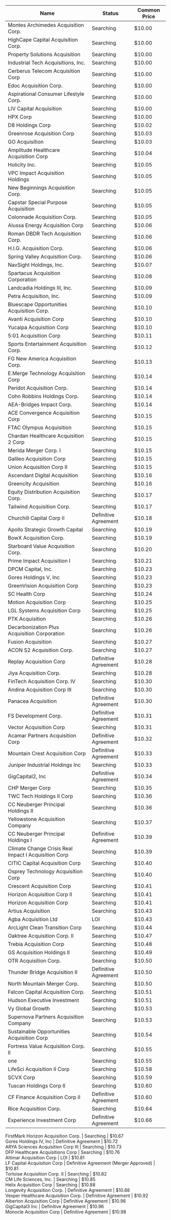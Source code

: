 Name                                                 | Status                                 | Common Price 
---------------------------------------------------- | -------------------------------------- | -------------
Montes Archimedes Acquisition Corp.                  | Searching                              | $10.00       
HighCape Capital Acquisition Corp.                   | Searching                              | $10.00       
Property Solutions Acquisition                       | Searching                              | $10.00       
Industrial Tech Acquisitions, Inc.                   | Searching                              | $10.00       
Cerberus Telecom Acquisition Corp                    | Searching                              | $10.00       
Edoc Acquisition Corp.                               | Searching                              | $10.00       
Aspirational Consumer Lifestyle Corp.                | Searching                              | $10.00       
LIV Capital Acquisition                              | Searching                              | $10.00       
HPX Corp                                             | Searching                              | $10.00       
D8 Holdings Corp                                     | Searching                              | $10.02       
Greenrose Acquisition Corp                           | Searching                              | $10.03       
GO Acquisition                                       | Searching                              | $10.03       
Amplitude Healthcare Acquisition Corp                | Searching                              | $10.04       
Holicity Inc.                                        | Searching                              | $10.05       
VPC Impact Acquisition Holdings                      | Searching                              | $10.05       
New Beginnings Acquisition Corp.                     | Searching                              | $10.05       
Capstar Special Purpose Acquisition                  | Searching                              | $10.05       
Colonnade Acquisition Corp.                          | Searching                              | $10.05       
Alussa Energy Acquisition Corp                       | Searching                              | $10.06       
Roman DBDR Tech Acquisition Corp.                    | Searching                              | $10.06       
H.I.G. Acquisition Corp.                             | Searching                              | $10.06       
Spring Valley Acquisition Corp.                      | Searching                              | $10.06       
NavSight Holdings, Inc.                              | Searching                              | $10.07       
Spartacus Acquisition Corporation                    | Searching                              | $10.08       
Landcadia Holdings III, Inc.​                        | Searching                              | $10.09       
Petra Acquisition, Inc.                              | Searching                              | $10.09       
Bluescape Opportunities Acquisition Corp.            | Searching                              | $10.10       
Avanti Acquisition Corp                              | Searching                              | $10.10       
Yucaipa Acquisition Corp                             | Searching                              | $10.10       
5:01 Acquisition Corp                                | Searching                              | $10.11       
Sports Entertainment Acquisition Corp.               | Searching                              | $10.12       
FG New America Acquisition Corp.                     | Searching                              | $10.13       
E.Merge Technology Acquisition Corp                  | Searching                              | $10.14       
Peridot Acquisition Corp.                            | Searching                              | $10.14       
Cohn Robbins Holdings Corp.                          | Searching                              | $10.14       
AEA-Bridges Impact Corp.                             | Searching                              | $10.14       
ACE Convergence Acquisition Corp                     | Searching                              | $10.15       
FTAC Olympus Acquisition                             | Searching                              | $10.15       
Chardan Healthcare Acquisition 2 Corp                | Searching                              | $10.15       
Merida Merger Corp. I                                | Searching                              | $10.15       
Galileo Acquisition Corp                             | Searching                              | $10.15       
Union Acquisition Corp II                            | Searching                              | $10.15       
Ascendant Digital Acquisition                        | Searching                              | $10.16       
Greencity Acquisition                                | Searching                              | $10.16       
Equity Distribution Acquisition Corp.                | Searching                              | $10.17       
Tailwind Acquisition Corp.                           | Searching                              | $10.17       
Churchill Capital Corp II                            | Definitive Agreement                   | $10.18       
Apollo Strategic Growth Capital                      | Searching                              | $10.19       
BowX Acquisition Corp.                               | Searching                              | $10.19       
Starboard Value Acquisition Corp.                    | Searching                              | $10.20       
Prime Impact Acquisition I                           | Searching                              | $10.21       
DPCM Capital, Inc.                                   | Searching                              | $10.23       
Gores Holdings V, Inc                                | Searching                              | $10.23       
GreenVision Acquisition Corp                         | Searching                              | $10.23       
SC Health Corp                                       | Searching                              | $10.24       
Motion Acquisition Corp                              | Searching                              | $10.25       
LGL Systems Acquisition Corp                         | Searching                              | $10.25       
PTK Acquisition                                      | Searching                              | $10.26       
Decarbonization Plus Acquisition Corporation         | Searching                              | $10.26       
Fusion Acquisition                                   | Searching                              | $10.27       
ACON S2 Acquisition Corp.                            | Searching                              | $10.27       
Replay Acquisition Corp                              | Definitive Agreement                   | $10.28       
Jiya Acquisition Corp.                               | Searching                              | $10.28       
FinTech Acquisition Corp. IV                         | Searching                              | $10.30       
Andina Acquisition Corp III                          | Searching                              | $10.30       
Panacea Acquisition                                  | Definitive Agreement                   | $10.30       
FS Development Corp.                                 | Definitive Agreement                   | $10.31       
Vector Acquisition Corp                              | Searching                              | $10.31       
Acamar Partners Acquisition Corp                     | Definitive Agreement                   | $10.32       
Mountain Crest Acquisition Corp                      | Definitive Agreement                   | $10.33       
Juniper Industrial Holdings Inc                      | Searching                              | $10.33       
GigCapital2, Inc                                     | Definitive Agreement                   | $10.34       
CHP Merger Corp                                      | Searching                              | $10.35       
TWC Tech Holdings II Corp                            | Searching                              | $10.36       
CC Neuberger Principal Holdings II                   | Searching                              | $10.36       
Yellowstone Acquisition Company                      | Searching                              | $10.37       
CC Neuberger Principal Holdings I                    | Definitive Agreement                   | $10.39       
Climate Change Crisis Real Impact I Acquisition Corp | Searching                              | $10.39       
CITIC Capital Acquisition Corp                       | Searching                              | $10.40       
Osprey Technology Acquisition Corp                   | Searching                              | $10.40       
Crescent Acquisition Corp                            | Searching                              | $10.41       
Horizon Acquisition Corp II                          | Searching                              | $10.41       
Horizon Acquisition Corp                             | Searching                              | $10.41       
Artius Acquisition                                   | Searching                              | $10.43       
Agba Acquisition Ltd                                 | LOI                                    | $10.43       
ArcLight Clean Transition Corp                       | Searching                              | $10.44       
Oaktree Acquisition Corp. II                         | Searching                              | $10.47       
Trebia Acquisition Corp                              | Searching                              | $10.48       
GS Acquisition Holdings II                           | Searching                              | $10.49       
OTR Acquisition Corp.                                | Searching                              | $10.50       
Thunder Bridge Acquisition II                        | Definitive Agreement                   | $10.50       
North Mountain Merger Corp.                          | Searching                              | $10.50       
Falcon Capital Acquisition Corp.                     | Searching                              | $10.51       
Hudson Executive Investment                          | Searching                              | $10.51       
Vy Global Growth                                     | Searching                              | $10.53       
Supernova Partners Acquisition Company               | Searching                              | $10.53       
Sustainable Opportunities Acquisition Corp           | Searching                              | $10.54       
Fortress Value Acquisition Corp. II                  | Searching                              | $10.55       
one                                                  | Searching                              | $10.55       
LifeSci Acquisition II Corp                          | Searching                              | $10.58       
SCVX Corp                                            | Searching                              | $10.59       
Tuscan Holdings Corp II                              | Searching                              | $10.60       
CF Finance Acquisition Corp II                       | Definitive Agreement                   | $10.60       
Rice Acquisition Corp.                               | Searching                              | $10.64       
Experience Investment Corp                           | Definitive Agreement                   | $10.66       
FirstMark Horizon Acquisition Corp.
                 | Searching                              | $10.67       
Gores Holdings IV, Inc                               | Definitive Agreement                   | $10.72       
ARYA Sciences Acquisition Corp III                   | Searching                              | $10.73       
DFP Healthcare Acquisitions Corp                     | Searching                              | $10.76       
Altimar Acquisition Corp                             | LOI                                    | $10.81       
LF Capital Acquisition Corp                          | Definitive Agreement (Merger Approved) | $10.81       
Tortoise Acquisition Corp. II                        | Searching                              | $10.82       
CM Life Sciences, Inc.                               | Searching                              | $10.85       
Helix Acquisition Corp                               | Searching                              | $10.88       
Longevity Acquisition Corp.                          | Definitive Agreement                   | $10.88       
Vesper Healthcare Acquisition Corp.                  | Definitive Agreement                   | $10.92       
Alberton Acquisition Corp                            | Definitive Agreement                   | $10.96       
GigCapital3 Inc                                      | Definitive Agreement                   | $10.96       
Monocle Acquisition Corp                             | Definitive Agreement                   | $10.98       
